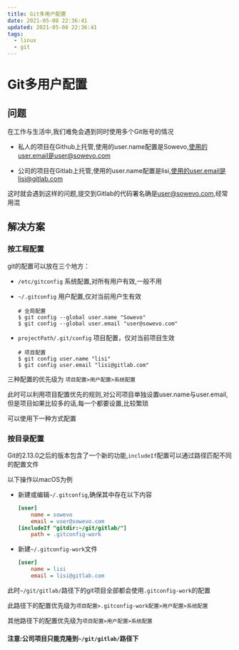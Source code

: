 ```yaml
---
title: Git多用户配置
date: 2021-05-08 22:36:41
updated: 2021-05-08 22:36:41
tags:
  - linux
  - git
---
```


# Git多用户配置

## 问题

在工作与生活中,我们难免会遇到同时使用多个Git账号的情况

- 私人的项目在Github上托管,使用的user.name配置是Sowevo,使用的user.email是user@sowevo.com

- 公司的项目在Gitlab上托管,使用的user.name配置是lisi,使用的user.email是lisi@gitlab.com

这时就会遇到这样的问题,提交到Gitlab的代码署名确是<Sowevo>user@sowevo.com,经常用混

## 解决方案

### 按工程配置

git的配置可以放在三个地方：

- `/etc/gitconfig` 系统配置,对所有用户有效,一般不用

- `~/.gitconfig` 用户配置,仅对当前用户生有效

  ```shell
  # 全局配置
  $ git config --global user.name "Sowevo"
  $ git config --global user.email "user@sowevo.com"
  ```

- `projectPath/.git/config` 项目配置，仅对当前项目生效

  ```shell
  # 项目配置
  $ git config user.name "lisi"
  $ git config user.email "lisi@gitlab.com"
  ```

三种配置的优先级为 `项目配置>用户配置>系统配置`

此时可以利用项目配置优先的规则,对公司项目单独设置user.name与user.email,但是项目如果比较多的话,每一个都要设置,比较繁琐

可以使用下一种方式配置

### 按目录配置

Git的2.13.0之后的版本包含了一个新的功能,`includeIf`配置可以通过路径匹配不同的配置文件

以下操作以macOS为例

- 新建或编辑`~/.gitconfig`,确保其中存在以下内容

  ```ini
  [user]
      name = sowevo
      email = user@sowevo.com
  [includeIf "gitdir:~/git/gitlab/"]
      path = .gitconfig-work
  ```
  
- 新建`~/.gitconfig-work`文件

  ```ini
  [user]
      name = lisi
      email = lisi@gitlab.com
  ```

此时`~/git/gitlab/`路径下的git项目全部都会使用`.gitconfig-work`的配置

此路径下的配置优先级为`项目配置>.gitconfig-work配置>用户配置>系统配置`

其他路径下的配置优先级为`项目配置>用户配置>系统配置`

#### **注意**:公司项目只能克隆到`~/git/gitlab/`路径下